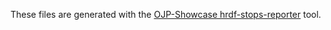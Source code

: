 These files are generated with the [OJP-Showcase hrdf-stops-reporter](https://github.com/openTdataCH/OJP-Showcase/tree/develop/tools/hrdf-stops-reporter) tool. 
